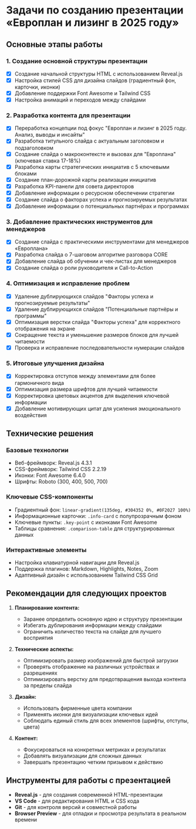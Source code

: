 # Задачи по созданию презентации «Европлан и лизинг в 2025 году»

## Основные этапы работы

### 1. Создание основной структуры презентации
- [x] Создание начальной структуры HTML с использованием Reveal.js
- [x] Настройка стилей CSS для дизайна слайдов (градиентный фон, карточки, иконки)
- [x] Добавление поддержки Font Awesome и Tailwind CSS
- [x] Настройка анимаций и переходов между слайдами

### 2. Разработка контента для презентации
- [x] Переработка концепции под фокус "Европлан и лизинг в 2025 году. Анализ, выводы и инсайты"
- [x] Разработка титульного слайда с актуальным заголовком и подзаголовком
- [x] Создание слайда о макроконтексте и вызовах для "Европлана" (ключевая ставка 17-18%)
- [x] Разработка карты стратегических инициатив с 5 ключевыми блоками
- [x] Создание план-дорожной карты реализации инициатив
- [x] Разработка KPI-панели для совета директоров
- [x] Добавление информации о ресурсном обеспечении стратегии
- [x] Создание слайда о факторах успеха и прогнозируемых результатах
- [x] Добавление информации о потенциальных партнёрах и программах

### 3. Добавление практических инструментов для менеджеров
- [x] Создание слайда с практическими инструментами для менеджеров «Европлана»
- [x] Разработка слайда о 7-шаговом алгоритме разговора CORE
- [x] Добавление слайда об обучении и чек-листах для менеджеров
- [x] Создание слайда о роли руководителя и Call-to-Action

### 4. Оптимизация и исправление проблем
- [x] Удаление дублирующихся слайдов "Факторы успеха и прогнозируемые результаты"
- [x] Удаление дублирующихся слайдов "Потенциальные партнёры и программы"
- [x] Оптимизация верстки слайда "Факторы успеха" для корректного отображения на экране
- [x] Сокращение текста и уменьшение размеров блоков для лучшей читаемости
- [x] Проверка и исправление последовательности нумерации слайдов

### 5. Итоговые улучшения дизайна
- [x] Корректировка отступов между элементами для более гармоничного вида
- [x] Оптимизация размера шрифтов для лучшей читаемости
- [x] Корректировка цветовых акцентов для выделения ключевой информации
- [x] Добавление мотивирующих цитат для усиления эмоционального воздействия

## Технические решения

### Базовые технологии
- Веб-фреймворк: Reveal.js 4.3.1
- CSS-фреймворк: Tailwind CSS 2.2.19
- Иконки: Font Awesome 6.4.0
- Шрифты: Roboto (300, 400, 500, 700)

### Ключевые CSS-компоненты
- Градиентный фон: `linear-gradient(135deg, #304352 0%, #0F2027 100%)`
- Информационные карточки: `.info-card` с полупрозрачным фоном
- Ключевые пункты: `.key-point` с иконками Font Awesome
- Таблицы сравнения: `.comparison-table` для структурированных данных

### Интерактивные элементы
- Настройка клавиатурной навигации для Reveal.js
- Поддержка плагинов: Markdown, Highlights, Notes, Zoom
- Адаптивный дизайн с использованием Tailwind CSS Grid

## Рекомендации для следующих проектов

1. **Планирование контента:**
   - Заранее определить основную идею и структуру презентации
   - Избегать дублирования информации между слайдами
   - Ограничить количество текста на слайде для лучшего восприятия

2. **Технические аспекты:**
   - Оптимизировать размер изображений для быстрой загрузки
   - Проверять отображение на различных устройствах и разрешениях
   - Оптимизировать верстку для предотвращения выхода контента за пределы слайда

3. **Дизайн:**
   - Использовать фирменные цвета компании
   - Применять иконки для визуализации ключевых идей
   - Соблюдать единый стиль для всех элементов (шрифты, отступы, цвета)

4. **Контент:**
   - Фокусироваться на конкретных метриках и результатах
   - Добавлять визуализации для сложных данных
   - Завершать презентацию четким призывом к действию

## Инструменты для работы с презентацией

- **Reveal.js** - для создания современной HTML-презентации
- **VS Code** - для редактирования HTML и CSS кода
- **Git** - для контроля версий и совместной работы
- **Browser Preview** - для отладки и просмотра результата в реальном времени
